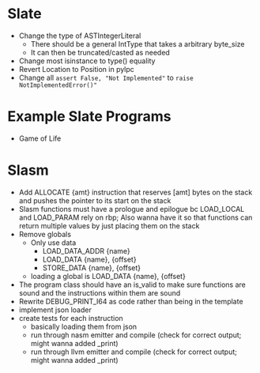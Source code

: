 # Slate
- Change the type of ASTIntegerLiteral
  - There should be a general IntType that takes a arbitrary byte_size
  - It can then be truncated/casted as needed
- Change most isinstance to type() equality
- Revert Location to Position in pylpc
- Change all `assert False, "Not Implemented"` to `raise NotImplementedError()"`

# Example Slate Programs
- Game of Life

# Slasm
- Add ALLOCATE {amt} instruction that reserves [amt] bytes on the stack and pushes the pointer to its start on the stack
- Slasm functions must have a prologue and epilogue bc LOAD_LOCAL and LOAD_PARAM rely on rbp; Also wanna have it so that functions can return multiple values by just placing them on the stack
- Remove globals
  - Only use data
    - LOAD_DATA_ADDR {name}
    - LOAD_DATA {name}, {offset}
    - STORE_DATA {name}, {offset}
  - loading a global is LOAD_DATA {name}, {offset}
- The program class should have an is_valid to make sure functions are sound and the instructions within them are sound
- Rewrite DEBUG_PRINT_I64 as code rather than being in the template
- implement json loader
- create tests for each instruction
  - basically loading them from json
  - run through nasm emitter and compile (check for correct output; might wanna added _print)
  - run through llvm emitter and compile (check for correct output; might wanna added _print)
